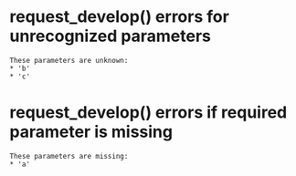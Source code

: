 # request_develop() errors for unrecognized parameters

    These parameters are unknown:
    * 'b'
    * 'c'

# request_develop() errors if required parameter is missing

    These parameters are missing:
    * 'a'

